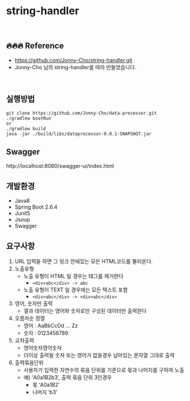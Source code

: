 # string-handler

<br/>

## 🔥🔥🔥 Reference
- https://github.com/Jonny-Cho/string-handler.git
- Jonny-Cho 님의 string-handler를 따라 만들었습니다.

<br/>

## 실행방법

```
git clone https://github.com/Jonny-Cho/data-processor.git
./gradlew bootRun
or
./gradlew build
java -jar ./build/libs/dataprocessor-0.0.1-SNAPSHOT.jar
```

## Swagger
http://localhost:8080/swagger-ui/index.html

## 개발환경
* Java8
* Spring Boot 2.6.4
* Junit5
* Jsoup
* Swagger

## 요구사항

1. URL 입력을 하면 그 링크 안에있는 모든 HTML코드를 불러온다.
2. 노출유형
    * 노출 유형이 HTML 일 경우는 태그를 제거한다
        * `<div>abc</div> -> abc`
    * 노출 유형이 TEXT 일 경우에는 모든 텍스트 포함
        * `<div>abc</div> -> <div>abc</div>`
3. 영어, 숫자만 출력
    * 결과 데이터는 영어와 숫자로만 구성된 데이터만 출력한다
4. 오름차순 정렬
    * 영어 : AaBbCcDd ... Zz
    * 숫자 : 0123456789
5. 교차출력
    * 영어숫자영어숫자
    * 더이상 출력될 숫자 또는 영어가 없을경우 남아있는 문자열 그대로 출력
6. 출력묶음단위
    * 사용자가 입력한 자연수의 묶음 단위를 기준으로 몫과 나머지를 구하여 노출
    * 예) ‘A0a1B2b3’, 출력 묶음 단위 3인경우
        * 몫 ‘A0a1B2’
        * 나머지 ‘b3’
    
